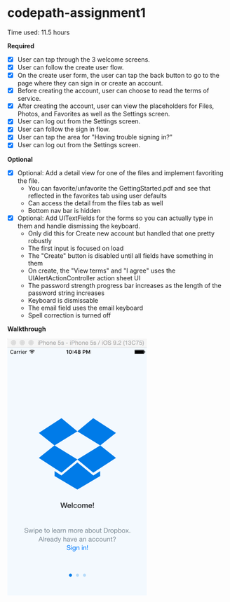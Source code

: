 # codepath-assignment1

Time used: 11.5 hours

**Required**
- [x] User can tap through the 3 welcome screens.
- [x] User can follow the create user flow.
- [x] On the create user form, the user can tap the back button to go to the page where they can sign in or create an account.
- [x] Before creating the account, user can choose to read the terms of service.
- [x] After creating the account, user can view the placeholders for Files, Photos, and Favorites as well as the Settings screen.
- [x] User can log out from the Settings screen.
- [x] User can follow the sign in flow.
- [x] User can tap the area for "Having trouble signing in?"
- [x] User can log out from the Settings screen.

**Optional**
- [x] Optional: Add a detail view for one of the files and implement favoriting the file.
  - You can favorite/unfavorite the GettingStarted.pdf and see that reflected in the favorites tab using user defaults
  - Can access the detail from the files tab as well
  - Bottom nav bar is hidden
- [x] Optional: Add UITextFields for the forms so you can actually type in them and handle dismissing the keyboard.
  - Only did this for Create new account but handled that one pretty robustly
  - The first input is focused on load 
  - The "Create" button is disabled until all fields have something in them
  - On create, the "View terms" and "I agree" uses the UIAlertActionController action sheet UI
  - The password strength progress bar increases as the length of the password string increases
  - Keyboard is dismissable
  - The email field uses the email keyboard
  - Spell correction is turned off
  

**Walkthrough**

![walktrhough](https://github.com/diiaann/codepath-assignment1/blob/master/walkthrough.gif)
